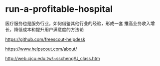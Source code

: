 # run-a-profitable-hospital
医疗服务也是服务行业，如何借鉴其他行业的经验，形成一套 推高业务收入增长，降低成本和提升用户满意度的方法论




https://github.com/freescout-helpdesk       

https://www.helpscout.com/about/      

http://web.cjcu.edu.tw/~sscheng/U_class.htm     


